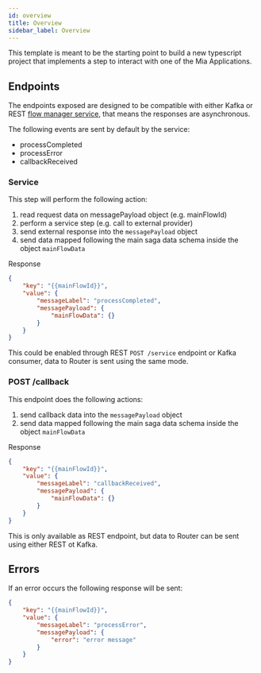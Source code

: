 ```yaml
---
id: overview
title: Overview
sidebar_label: Overview
---
```


<!--
WARNING: this file was automatically generated by Mia-Platform Doc Aggregator.
DO NOT MODIFY IT BY HAND.
Instead, modify the source file and run the aggregator to regenerate this file.
-->

This template is meant to be the starting point to build a new typescript project that implements a step to interact with one of the Mia Applications.

## Endpoints
The endpoints exposed are designed to be compatible with either Kafka or REST [flow manager service](/runtime_suite/flow-manager-service/10_overview.md), that means the responses are asynchronous. 

The following events are sent by default by the service:
- processCompleted
- processError
- callbackReceived

### Service
This step will perform the following action:
1. read request data on messagePayload object (e.g. mainFlowId)
2. perform a service step (e.g. call to external provider)
3. send external response into the `messagePayload` object
4. send data mapped following the main saga data schema inside the object `mainFlowData`

Response
```json
{
    "key": "{{mainFlowId}}",
    "value": {
        "messageLabel": "processCompleted",
        "messagePayload": {
            "mainFlowData": {}
        }
    }
}
```
This could be enabled through REST `POST /service` endpoint or Kafka consumer, data to Router is sent using the same mode.

### POST /callback
This endpoint does the following actions:
1. send callback data into the `messagePayload` object
2. send data mapped following the main saga data schema inside the object `mainFlowData`

Response
```json
{
    "key": "{{mainFlowId}}",
    "value": {
        "messageLabel": "callbackReceived",
        "messagePayload": {
            "mainFlowData": {}
        }
    }
}
```

This is only available as REST endpoint, but data to Router can be sent using either REST ot Kafka. 

## Errors
If an error occurs the following response will be sent:
```json
{
    "key": "{{mainFlowId}}",
    "value": {
        "messageLabel": "processError",
        "messagePayload": {
            "error": "error message"
        }
    }
}
```

